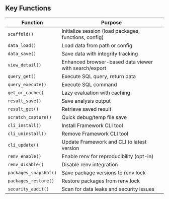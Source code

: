 ## Key Functions

| Function | Purpose |
|----------|---------|
| `scaffold()` | Initialize session (load packages, functions, config) |
| `data_load()` | Load data from path or config |
| `data_save()` | Save data with integrity tracking |
| `view_detail()` | Enhanced browser-based data viewer with search/export |
| `query_get()` | Execute SQL query, return data |
| `query_execute()` | Execute SQL command |
| `get_or_cache()` | Lazy evaluation with caching |
| `result_save()` | Save analysis output |
| `result_get()` | Retrieve saved result |
| `scratch_capture()` | Quick debug/temp file save |
| `cli_install()` | Install Framework CLI tool |
| `cli_uninstall()` | Remove Framework CLI tool |
| `cli_update()` | Update Framework and CLI to latest version |
| `renv_enable()` | Enable renv for reproducibility (opt-in) |
| `renv_disable()` | Disable renv integration |
| `packages_snapshot()` | Save package versions to renv.lock |
| `packages_restore()` | Restore packages from renv.lock |
| `security_audit()` | Scan for data leaks and security issues |
